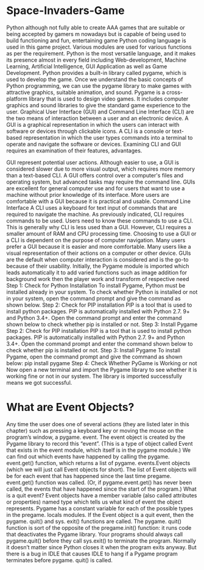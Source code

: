 # Space-Invaders-Game

Python although not fully able to create AAA games that are suitable or being accepted by gamers m
nowadays but is capable of being used to build functioning and fun, entertaining game
Python coding language is used in this game project. Various modules are used for various
functions as per the requirement.
Python is the most versatile language, and it makes its presence almost in every field including
Web-development, Machine Learning, Artificial Intelligence, GUI Application as well as Game
Development.
Python provides a built-in library called pygame, which is used to develop the game. Once we
understand the basic concepts of Python programming, we can use the pygame library to make
games with attractive graphics, suitable animation, and sound.
Pygame is a cross-platform library that is used to design video games. It includes computer
graphics and sound libraries to give the standard game experience to the user.
Graphical User Interface (GUI) and Command Line Interface (CLI) are the two means of interaction
between a user and an electronic device. A GUI is a graphical representation in which the users can
interact with software or devices through clickable icons. A CLI is a console or text-based
representation in which the user types commands into a terminal to operate and navigate the software
or devices.
Examining CLI and GUI requires an examination of their features, advantages.

GUI represent potential user actions. Although easier to use, a GUI is considered slower due to more visual
output, which requires more memory than a text-based CLI.
A GUI offers control over a computer's files and operating system, but advanced tasks may require the
command line. GUIs are excellent for general computer use and for users that want to use a machine
without prior knowledge of its interface. More users are comfortable with a GUI because it is practical and
usable.
Command Line Interface
A CLI uses a keyboard for text input of commands that are required to navigate the machine. As previously
indicated, CLI requires commands to be used. Users need to know these commands to use a CLI. This is
generally why CLI is less used than a GUI. However, CLI requires a smaller amount of
RAM and CPU processing time.
Choosing to use a GUI or a CLI is dependent on the purpose of computer navigation. Many users prefer a
GUI because it is easier and more comfortable. Many users like a visual representation of their actions on a
computer or other device. GUIs are the default when computer interaction is considered and is the
go-to because of their usability.
Initially, the Pygame module is imported which leads automatically it to add varied functions such as image
addition for background work then the player work and transform of respective need
Step 1: Check for Python Installation
To install Pygame, Python must be installed already in your system. To check
whether Python is installed or not in your system, open the command prompt and give the command as
shown below.
Step 2: Check for PIP installation
PIP is a tool that is used to install python packages. PIP is automatically installed with Python 2.7. 9+ and
Python 3.4+. Open the command prompt and enter the command shown below to check whether pip is
installed or not.
Step 3: Install Pygame
Step 2: Check for PIP installation
PIP is a tool that is used to install python packages. PIP is automatically installed with Python 2.7. 9+ and
Python 3.4+. Open the command prompt and enter the command shown below to check whether pip is
installed or not.
Step 3: Install Pygame
To install Pygame, open the command prompt and give the command as shown below: pip install pygame
Step 4: Check Whether PyGame is Working or not
Now open a new terminal and import the Pygame library to see whether it is working fine or not in our
system. The library is imported successfully means we got successful.

# What are Event Objects?
Any time the user does one of several actions (they are listed later in this chapter) such as pressing a
keyboard key or moving the mouse on the program’s window, a pygame. event. The event object is created
by the Pygame library to record this “event”. (This is a type of object called Event that exists in the event
module, which itself is in the pygame module.) We can find out which events have happened by calling the
pygame. event.get() function, which returns a list of pygame. events.Event objects (which we will just call
Event objects for short).
The list of Event objects will be for each event that has happened since the last time pregame. event.get()
function was called. (Or, if pygame.event.get() has never been called, the events that have happened since the
start of the program.)
What is a quit event?
Event objects have a member variable (also called attributes or properties) named type which tells us what
kind of event the object represents. Pygame has a constant variable for each of the possible types in the
pregame. locals modules.
If the Event object is a quit event, then the pygame. quit() and sys. exit() functions are called.
The pygame. quit() function is sort of the opposite of the pregame.init() function: it runs code that deactivates
the Pygame library.
Your programs should always call pygame.quit() before they call sys.exit() to terminate the program.
Normally it doesn’t matter since Python closes it when the program exits anyway. But there is a bug in IDLE
that causes IDLE to hang if a Pygame program terminates before pygame. quit() is called.

